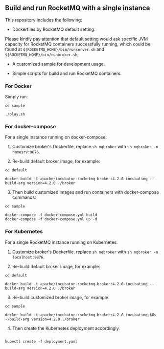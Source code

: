 ## Build and run RocketMQ with a single instance

This repository includes the following: 

- Dockerfiles by RocketMQ default setting. 

Please kindly pay attention that default setting would ask specific JVM capacity for RocketMQ containers successfully running, which could be found at `${ROCKETMQ_HOME}/bin/runserver.sh` and `${ROCKETMQ_HOME}/bin/runbroker.sh`;


- A customized sample for development usage. 

- Simple scripts for build and run RocketMQ containers.



### For Docker

Simply run: 

```
cd sample

./play.sh

```

### For docker-compose

For a single instance running on docker-compose:

1) Customize broker's Dockerfile, replace `sh mqbroker`  with `sh mqbroker -n namesrv:9876`.

2) Re-build default broker image, for example:

```
cd default

docker build -t apache/incubator-rocketmq-broker:4.2.0-incubating --build-arg version=4.2.0 ./broker

```

3) Then build customized images and run containers with docker-compose commands:

```
cd sample

docker-compose -f docker-compose.yml build
docker-compose -f docker-compose.yml up -d

```

### For Kubernetes

For a single RocketMQ instance running on Kubernetes:

1) Customize broker's Dockerfile, replace `sh mqbroker`  with `sh mqbroker -n localhost:9876`.

2) Re-build default broker image, for example:

```
cd default

docker build -t apache/incubator-rocketmq-broker:4.2.0-incubating --build-arg version=4.2.0 ./broker

```

3) Re-build customized broker image, for example:

```
cd sample

docker build -t apache/incubator-rocketmq-broker:4.2.0-incubating-k8s --build-arg version=4.2.0 ./broker

```

4) Then create the Kubernetes deployment accordingly.

```

kubectl create -f deployment.yaml

```

